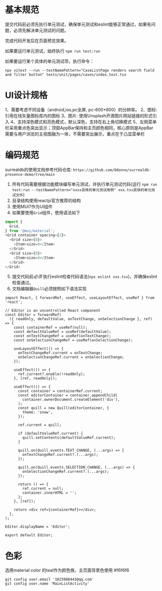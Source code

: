 # 基本规范
提交代码前必须先执行单元测试，确保单元测试和eslint能够正常通过，如果有问题，必须先解决单元测试的问题。

完成代码开发后在页面预览效果。

如果要运行单元测试，始终执行 `npm run test:run`

如果要运行某个具体的单元测试项，执行命令： 

```shell
npx vitest --run --testNamePattern="CaseListPage renders search field and filter button" tests/unit/pages/cases/index.test.tsx
```

# UI设计规格
1、需要考虑不同设备（android,ios,pc全屏, pc-600*800）的分辨率。
2、图标:引用在线矢量图标库内的图标
3、图片: 使用Unsplash开源图片网站链接的形式引入
4、支持深色模式和亮色模式，默认深色，支持在右上角切换模式
5、左侧菜单栏采用重点色突出显示；顶部AppBar保持和主页颜色相同，核心原则是AppBar需要与用户浏览的主视图融为一体，不需要突出展示，重点在于凸显菜单栏

# 编码规范
surrealdb的使用文档参考代码仓库: `https://github.com/Odonno/surrealdb-presence-demo/tree/main`

1. 所有代码需要根据功能模块编写单元测试，并执行单元测试代码(运行 `npm run test:run --testNamePattern="xxxx具体的单元测试用例" xxx.tsx具体的单元测试文件`)
2. 目录结构使用reactjs官方推荐的结构
3. 使用MUI7作为UI组件
4. 如果要使用`Grid`组件，使用语法如下
```typescript
import {
  Grid,
} from '@mui/material';
<Grid container spacing={2}>
  <Grid size={8}>
    <Item>size=8</Item>
  </Grid>
  <Grid size={8}>
    <Item>size=8</Item>
  </Grid>
</Grid>
```
5. 提交代码前*必须* 执行eslint检查代码语法(`npx eslint xxx.tsx`)，并确保eslint检查通过。
6. 文档编辑器`Quill`必须按照如下语法实现

```javasrcipt
import React, { forwardRef, useEffect, useLayoutEffect, useRef } from 'react';

// Editor is an uncontrolled React component
const Editor = forwardRef(
  ({ readOnly, defaultValue, onTextChange, onSelectionChange }, ref) => {
    const containerRef = useRef(null);
    const defaultValueRef = useRef(defaultValue);
    const onTextChangeRef = useRef(onTextChange);
    const onSelectionChangeRef = useRef(onSelectionChange);

    useLayoutEffect(() => {
      onTextChangeRef.current = onTextChange;
      onSelectionChangeRef.current = onSelectionChange;
    });

    useEffect(() => {
      ref.current?.enable(!readOnly);
    }, [ref, readOnly]);

    useEffect(() => {
      const container = containerRef.current;
      const editorContainer = container.appendChild(
        container.ownerDocument.createElement('div'),
      );
      const quill = new Quill(editorContainer, {
        theme: 'snow',
      });

      ref.current = quill;

      if (defaultValueRef.current) {
        quill.setContents(defaultValueRef.current);
      }

      quill.on(Quill.events.TEXT_CHANGE, (...args) => {
        onTextChangeRef.current?.(...args);
      });

      quill.on(Quill.events.SELECTION_CHANGE, (...args) => {
        onSelectionChangeRef.current?.(...args);
      });

      return () => {
        ref.current = null;
        container.innerHTML = '';
      };
    }, [ref]);

    return <div ref={containerRef}></div>;
  },
);

Editor.displayName = 'Editor';

export default Editor;
```
# 色彩
选用material color 的teal作为颜色族，主页面背景色使用 #f6f6f6

```shell
git config user.email '1025988443@qq.com'
git config user.name 'MainListActivity'
```
